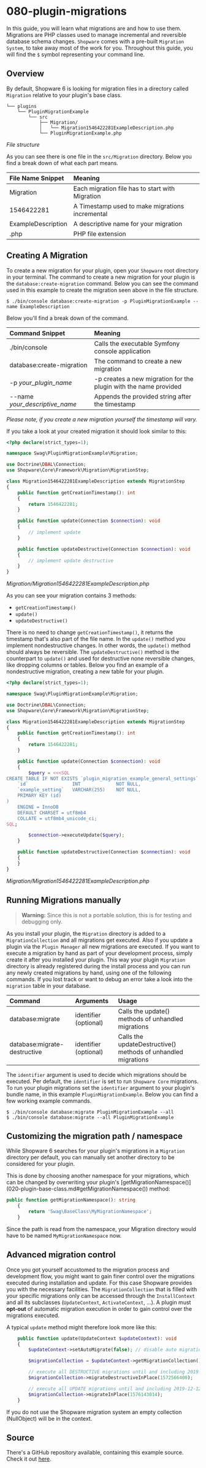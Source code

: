 # 080-plugin-migrations

In this guide, you will learn what migrations are and how to use them. Migrations are PHP classes used to manage incremental and reversible database schema changes. `Shopware` comes with a pre-built `Migration System`, to take away most of the work for you. Throughout this guide, you will find the `$` symbol representing your command line.

## Overview

By default, Shopware 6 is looking for migration files in a directory called `Migration` relative to your plugin's base class.

```text
└── plugins
    └── PluginMigrationExample
        └── src
            ├── Migration/
            │   └── Migration1546422281ExampleDescription.php
            └── PluginMigrationExample.php
```

_File structure_

As you can see there is one file in the `src/Migration` directory. Below you find a break down of what each part means.

| File Name Snippet | Meaning |
| :--- | :--- |
| Migration | Each migration file has to start with Migration |
| 1546422281 | A Timestamp used to make migrations incremental |
| ExampleDescription | A descriptive name for your migration |
| .php | PHP file extension |

## Creating A Migration

To create a new migration for your plugin, open your `Shopware` root directory in your terminal. The command to create a new migration for your plugin is the `database:create-migration` command. Below you can see the command used in this example to create the migration seen above in the file structure.

```text
$ ./bin/console database:create-migration -p PluginMigrationExample --name ExampleDescription
```

Below you'll find a break down of the command.

| Command Snippet | Meaning |
| :--- | :--- |
| ./bin/console | Calls the executable Symfony console application |
| database:create-migration | The command to create a new migration |
| -p _your\_plugin\_name_ | -p creates a new migration for the plugin with the name provided |
| --name _your\_descriptive\_name_ | Appends the provided string after the timestamp |

_Please note, if you create a new migration yourself the timestamp will vary._

If you take a look at your created migration it should look similar to this:

```php
<?php declare(strict_types=1);

namespace Swag\PluginMigrationExample\Migration;

use Doctrine\DBAL\Connection;
use Shopware\Core\Framework\Migration\MigrationStep;

class Migration1546422281ExampleDescription extends MigrationStep
{
    public function getCreationTimestamp(): int
    {
        return 1546422281;
    }

    public function update(Connection $connection): void
    {
        // implement update
    }

    public function updateDestructive(Connection $connection): void
    {
        // implement update destructive
    }
}
```

_Migration/Migration1546422281ExampleDescription.php_

As you can see your migration contains 3 methods:

* `getCreationTimestamp()`
* `update()`
* `updateDestructive()`

There is no need to change `getCreationTimestamp()`, it returns the timestamp that's also part of the file name. In the `update()` method you implement nondestructive changes. In other words, the `update()` method should always be reversible. The `updateDestructive()` method is the counterpart to `update()` and used for destructive none reversible changes, like dropping columns or tables. Below you find an example of a nondestructive migration, creating a new table for your plugin.

```php
<?php declare(strict_types=1);

namespace Swag\PluginMigrationExample\Migration;

use Doctrine\DBAL\Connection;
use Shopware\Core\Framework\Migration\MigrationStep;

class Migration1546422281ExampleDescription extends MigrationStep
{
    public function getCreationTimestamp(): int
    {
        return 1546422281;
    }

    public function update(Connection $connection): void
    {
        $query = <<<SQL
CREATE TABLE IF NOT EXISTS `plugin_migration_example_general_settings` (
    `id`                INT             NOT NULL,
    `example_setting`   VARCHAR(255)    NOT NULL,
    PRIMARY KEY (id)
)
    ENGINE = InnoDB
    DEFAULT CHARSET = utf8mb4
    COLLATE = utf8mb4_unicode_ci;
SQL;

        $connection->executeUpdate($query);
    }

    public function updateDestructive(Connection $connection): void
    {
    }
}
```

_Migration/Migration1546422281ExampleDescription.php_

## Running Migrations manually

> **Warning:** Since this is not a portable solution, this is for testing and debugging only.

As you install your plugin, the `Migration` directory is added to a `MigrationCollection` and all migrations get executed. Also if you update a plugin via the `Plugin Manager` all new migrations are executed. If you want to execute a migration by hand as part of your development process, simply create it after you installed your plugin. This way your plugin `Migration` directory is already registered during the install process and you can run any newly created migrations by hand, using one of the following commands. If you lost track or want to debug an error take a look into the `migration` table in your database.

| Command | Arguments | Usage |
| :--- | :--- | :--- |
| database:migrate | identifier \(optional\) | Calls the update\(\) methods of unhandled migrations |
| database:migrate-destructive | identifier \(optional\) | Calls the updateDestructive\(\) methods of unhandled migrations |

The `identifier` argument is used to decide which migrations should be executed. Per default, the `identifier` is set to run `Shopware Core` migrations. To run your plugin migrations set the `identifier` argument to your plugin's bundle name, in this example `PluginMigrationExample`. Below you can find a few working example commands.

```text
$ ./bin/console database:migrate PluginMigrationExample --all
$ ./bin/console database:migrate --all PluginMigrationExample
```

## Customizing the migration path / namespace

While Shopware 6 searches for your plugin's migrations in a `Migration` directory per default, you can manually set another directory to be considered for your plugin.

This is done by choosing another namespace for your migrations, which can be changed by overwriting your plugin's \[getMigrationNamespace\(\)\]\(020-plugin-base-class.md\#getMigrationNamespace\(\)\) method:

```php
public function getMigrationNamespace(): string
    {
        return 'Swag\BaseClass\MyMigrationNamespace';
    }
```

Since the path is read from the namespace, your Migration directory would have to be named `MyMigrationNamespace` now.

## Advanced migration control

Once you got yourself accustomed to the migration process and development flow, you might want to gain finer control over the migrations executed during installation and update. For this case Shopware provides you with the necessary facilities. The `MigrationCollection` that is filled with your specific migrations only can be accessed through the `InstallContext` and all its subclasses \(`UpdateContext`, `ActivateContext`, ...\). A plugin must **opt-out** of automatic migration execution in order to gain control over the migrations executed.

A typical `update` method might therefore look more like this:

```php
    public function update(UpdateContext $updateContext): void
    {
        $updateContext->setAutoMigrate(false); // disable auto migration execution

        $migrationCollection = $updateContext->getMigrationCollection();

        // execute all DESTRUCTIVE migrations until and including 2019-11-01T00:00:00+00:00
        $migrationCollection->migrateDestructiveInPlace(1572566400);

        // execute all UPDATE migrations until and including 2019-12-12T09:30:51+00:00
        $migrationCollection->migrateInPlace(1576143014);
    }
```

If you do not use the Shopware migration system an empty collection \(NullObject\) will be in the context.

## Source

There's a GitHub repository available, containing this example source. Check it out [here](https://github.com/shopware/swag-docs-plugin-migration-example).

